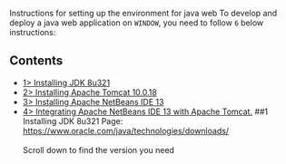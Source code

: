 Instructions for setting up the environment for java web
To develop and deploy a java web application on `WINDOW`, you need to follow `6` below instructions:
## Contents
- [1> Installing JDK 8u321](#1-Installing-JDK-8u321)
- [2> Installing Apache Tomcat 10.0.18](#2-Installing-Apache-Tomcat-10.0.18)
- [3> Installing Apache NetBeans IDE 13](#3-Installing-Apache-NetBeans-IDE-13)
- [4> Integrating Apache NetBeans IDE 13 with Apache Tomcat.](#4-Integrating-Apache-NetBeans-IDE-13-with-Apache-Tomcat)
##1 Installing JDK 8u321
Page: <a href=" https://www.oracle.com/java/technologies/downloads/">
    https://www.oracle.com/java/technologies/downloads/
  </a>  
  <br/>
  Scroll down to find the version you need
